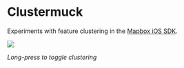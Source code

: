 # Clustermuck

Experiments with feature clustering in the [Mapbox iOS SDK](https://mapbox.com/ios-sdk/). 

![](demo.gif)

_Long-press to toggle clustering_

